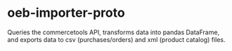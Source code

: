 # oeb-importer-proto
Queries the commercetools API, transforms data into pandas DataFrame, and exports data to csv (purchases/orders) and xml (product catalog) files.
